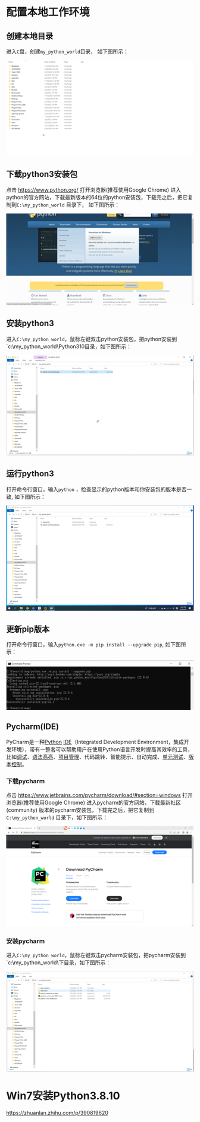 # 配置本地工作环境
## 创建本地目录

进入`C`盘，创建`my_python_world`目录， 如下图所示： 

![我的python世界](01-06-搭建python工作环境.assets/create_workspace.gif)

## 下载python3安装包

点击 https://www.python.org/ 打开浏览器(推荐使用Google Chrome) 进入python的官方网站，下载最新版本的64位的python安装包，下载完之后，把它复制到`C:\my_python_world` 目录下， 如下图所示：  

![下载python安装包](01-06-搭建python工作环境.assets/download_python3.gif)

## 安装python3

进入`C:\my_python_world`，鼠标左键双击python安装包，把python安装到`c:\my_python_world\Python310目录，如下图所示：

![安装python3](01-06-搭建python工作环境.assets/install_python3.gif)



## 运行python3

打开命令行窗口，输入`python` ，检查显示的python版本和你安装包的版本是否一致,  如下图所示：

![验证python版本](01-06-搭建python工作环境.assets/run_python3.gif)

## 更新pip版本

打开命令行窗口，输入`python.exe -m pip install --upgrade pip`, 如下图所示：

![image-20220520211151875](01-06-搭建python工作环境.assets/image-20220520211151875.png)



## Pycharm(IDE)

PyCharm是一种[Python](https://baike.baidu.com/item/Python/407313) [IDE](https://baike.baidu.com/item/IDE/8232086)（Integrated Development Environment，集成开发环境），带有一整套可以帮助用户在使用Python语言开发时提高其效率的工具，比如[调试](https://baike.baidu.com/item/调试/5852756)、[语法高亮](https://baike.baidu.com/item/语法高亮/9686751)、[项目管理](https://baike.baidu.com/item/项目管理/85389)、代码跳转、智能提示、自动完成、[单元测试](https://baike.baidu.com/item/单元测试/1917084)、[版本控制](https://baike.baidu.com/item/版本控制/3311252)。

### 下载pycharm

点击 https://www.jetbrains.com/pycharm/download/#section=windows  打开浏览器(推荐使用Google Chrome) 进入pycharm的官方网站，下载最新社区(community) 版本的pycharm安装包，下载完之后，把它复制到`C:\my_python_world` 目录下，如下图所示：

![下载pycharm](01-06-搭建python工作环境.assets/download_pytcharm.gif)

### 安装pycharm

进入`C:\my_python_world`，鼠标左键双击pycharm安装包，把pycharm安装到`c:\my_python_world\下目录，如下图所示：

![安装pycharm](01-06-搭建python工作环境.assets/install_pycharm.gif)

# Win7安装Python3.8.10 
https://zhuanlan.zhihu.com/p/390819620

